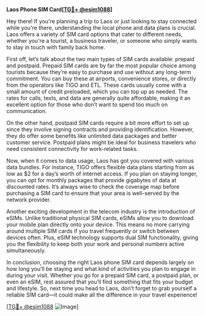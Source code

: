 **Laos Phone SIM Card[[TG💪+ @esim1088](https://t.me/s/esim1088)]**

Hey there! If you're planning a trip to Laos or just looking to stay connected while you're there, understanding the local phone and data plans is crucial. Laos offers a variety of SIM card options that cater to different needs, whether you're a tourist, a business traveler, or someone who simply wants to stay in touch with family back home.

First off, let’s talk about the two main types of SIM cards available: prepaid and postpaid. Prepaid SIM cards are by far the most popular choice among tourists because they’re easy to purchase and use without any long-term commitment. You can buy these at airports, convenience stores, or directly from the operators like TIGO and ETL. These cards usually come with a small amount of credit preloaded, which you can top up as needed. The rates for calls, texts, and data are generally quite affordable, making it an excellent option for those who don’t want to spend too much on communication.

On the other hand, postpaid SIM cards require a bit more effort to set up since they involve signing contracts and providing identification. However, they do offer some benefits like unlimited data packages and better customer service. Postpaid plans might be ideal for business travelers who need consistent connectivity for work-related tasks.

Now, when it comes to data usage, Laos has got you covered with various data bundles. For instance, TIGO offers flexible data plans starting from as low as $2 for a day’s worth of internet access. If you plan on staying longer, you can opt for monthly packages that provide gigabytes of data at discounted rates. It’s always wise to check the coverage map before purchasing a SIM card to ensure that your area is well-served by the network provider.

Another exciting development in the telecom industry is the introduction of eSIMs. Unlike traditional physical SIM cards, eSIMs allow you to download your mobile plan directly onto your device. This means no more carrying around multiple SIM cards if you travel frequently or switch between devices often. Plus, eSIM technology supports dual SIM functionality, giving you the flexibility to keep both your work and personal numbers active simultaneously.

In conclusion, choosing the right Laos phone SIM card depends largely on how long you’ll be staying and what kind of activities you plan to engage in during your visit. Whether you go for a prepaid SIM card, a postpaid plan, or even an eSIM, rest assured that you’ll find something that fits your budget and lifestyle. So, next time you head to Laos, don’t forget to grab yourself a reliable SIM card—it could make all the difference in your travel experience!

[[TG💪+ @esim1088](https://t.me/s/esim1088) ![Image](https://i.postimg.cc/Y0z9fWf4/image.png)]